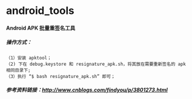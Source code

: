 # android_tools

#### Android APK 批量重签名工具

##### 操作方式：
	（1）安装 apktool；
	（2) 下在 debug.keystore 和 resignature_apk.sh，将其放在需要重新签名的 apk 相同目录下;
	（3）执行 “$ bash resignature_apk.sh” 即可；


##### 参考资料链接：http://www.cnblogs.com/findyou/p/3801273.html

